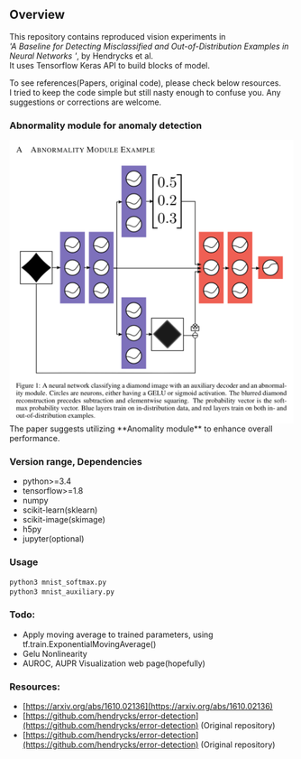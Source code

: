 ## Overview

This repository contains reproduced vision experiments in  
_'A Baseline for Detecting Misclassified and Out-of-Distribution Examples in Neural Networks
'_, by Hendrycks et al.  
It uses Tensorflow Keras API to build blocks of model.

To see references(Papers, original code), please check below resources.  
I tried to keep the code simple but still nasty enough to confuse you. Any suggestions or corrections are welcome.

### Abnormality module for anomaly detection

<img src="./images/abnormality_module.png" width="600px" align="center"/>  
The paper suggests utilizing **Anomality module** to enhance overall performance.

### Version range, Dependencies

-   python>=3.4
-   tensorflow>=1.8
-   numpy
-   scikit-learn(sklearn)
-   scikit-image(skimage)
-   h5py
-   jupyter(optional)

### Usage

```bash
python3 mnist_softmax.py
python3 mnist_auxiliary.py
```

### Todo:

-   Apply moving average to trained parameters, using tf.train.ExponentialMovingAverage()
-   Gelu Nonlinearity
-   AUROC, AUPR Visualization web page(hopefully)

### Resources:

-   [https://arxiv.org/abs/1610.02136](https://arxiv.org/abs/1610.02136)
-   [https://github.com/hendrycks/error-detection](https://github.com/hendrycks/error-detection) (Original repository)
-   [https://github.com/hendrycks/error-detection](https://github.com/hendrycks/error-detection) (Original repository)
